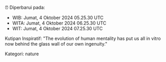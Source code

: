 ⏰ Diperbarui pada:
- WIB: Jumat, 4 Oktober 2024 05.25.30 UTC
- WITA: Jumat, 4 Oktober 2024 06.25.30 UTC
- WIT: Jumat, 4 Oktober 2024 07.25.30 UTC

Kutipan Inspiratif:
"The evolution of human mentality has put us all in vitro now behind the glass wall of our own ingenuity."


Kategori: nature

